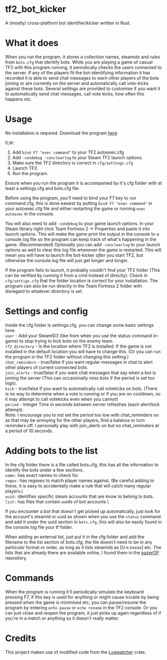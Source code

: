 # tf2_bot_kicker
A (mostly) cross-platform bot identifier/kicker written in Rust.

# What it does
When you run the program, it stores a collection names, steamids and rules from `bots.cfg` that identify bots. While you are playing a game of casual TF2 with this program running, it periodically checks the users connected to the server. If any of the players fit the bot-identifying information it has recorded it is able to send chat messages to warn other players of the bots joining or are currently on the server and automatically call vote-kicks against these bots. Several settings are provided to customise if you want it to automatically send chat messages, call vote kicks, how often this happens etc.

# Usage
No installation is required.
Download the program [here](https://github.com/Googe14/tf2_bot_kicker/releases)

tl;dr:
1. Add `bind F7 "exec command"` to your TF2 autoexec.cfg
2. Add `-condebug -conclearlog` to your Steam TF2 launch options.
3. Make sure the TF2 directory is correct in `cfg/settings.cfg`
4. Launch TF2.
5. Run the program.

Ensure when you run the program it is accompanied by it's cfg folder with at least a settings.cfg and bots.cfg file.

Before using the program, you'll need to bind your F7 key to run command.cfg, this is done easiest by putting `bind F7 "exec command"` in your autoexec.cfg file and either restarting the game or running `exec autoexec` in the console.

You will also need to add `-condebug` to your game launch options. In your Steam library right click Team Fortress 2 -> Properties and paste it into launch options. This will make the game print the output in the console to a console.log file so the program can keep track of what's happening in the game.
(Recommended) Optionally you can add `-conclearlog` to your launch options as well to clear this log file whenever the game is restarted. This will mean you will have to launch the bot-kicker *after* you start TF2, but otherwise the console.log file will just get longer and longer.

If the program fails to launch, it probably couldn't find your TF2 folder (This can be verified by running it from a cmd instead of directly). Check in `cfg/settigs.cfg` that the folder location is correct for your installation. The program can also be run directly in the Team Fortress 2 folder with disregard to whatever directory is set.

# Settings and config
Inside the cfg folder is settings.cfg, you can change some basic settings here.\
`user` - Add your SteamID3 (like from when you use the status command in-game) to stop trying to kick bots on the enemy team.\
`tf2_directory` - Is the location where TF2 is installed. If the game is not installed in the default location you will have to change this. (Or you can run the program in the TF2 folder without changing this setting.)\
`chat_reminders` - true/false if you want regular messages in chat to alert other players of current connected bots.\
`join_alerts` - true/false if you want chat messages that say when a bot is joining the server (This can occasionally miss bots if the period is set too high).\
`kick` - true/false if you want to automatically call votekicks on bots. (There is no way to determine when a vote is running or if you are on cooldown, so it may attempt to call votekicks even when you cannot)\
`period` - Integer Time in seconds between server refreshes (each alert/kick attempt)\
Note: I encourage you to not set the period too low with chat_reminders on as that may be annoying for the other players, find a balance or turn reminders off. I personally play with join_alerts on but no chat_reminders at a period of 10 seconds.

# Adding bots to the list
In the cfg folder there is a file called bots.cfg, this has all the information to identify the bots under a few sections.\
`name:` has exact names to check for.\
`regex:` has regexes to match player names against. (Be careful adding to these, it is easy to accidentally make a rule that will catch many regular players.)\
`uuid:` identifies specific steam accounts that are know to belong to bots.\
`list:` has files that contain uuids of bot accounts.\

If you encounter a bot that doesn't get picked up automatically, just look for the account's steamid or uuid as shown when you use the `status` command and add it under the uuid section in `bots.cfg`, this will also be easily found in the console.log file your tf folder.

When adding an external list, just put it in the cfg folder and add the filename to the list section of bots.cfg, the file doesn't need to be in any particular format or order, as long as it lists steamids as \[U:<zero-width space>x:xxxxx\] etc. The lists that are already there are available online, I found them in the [pazerOP](https://github.com/PazerOP/tf2_bot_detector) repository.

# Commands
When the program is running it'll periodically simulate the keyboard pressing F7, if this key is used for anything or might cause trouble by being pressed when the game is minimised etc, you can pause/resume the program by entering `echo pause` or `echo resume` in the TF2 console. Or you can just close and reopen the program, it just picks up again regardless of if you're in a match or anything so it doesn't really matter.

# Credits
This project makes use of modified code from the [Logwatcher](https://github.com/aravindavk/logwatcher) crate.
